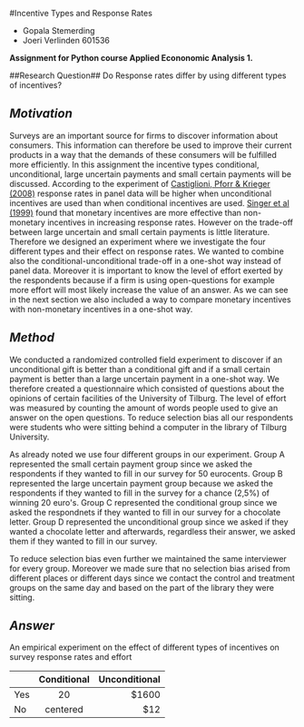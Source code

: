 #Incentive Types and Response Rates

* Gopala Stemerding 
* Joeri Verlinden 601536

**Assignment for Python course Applied Econonomic Analysis 1.**

##Research Question##
Do Response rates differ by using different types of incentives?

## _Motivation_
Surveys are an important source for firms to discover information about consumers. This information can therefore be used to improve their current products in a way that the demands of these consumers will be fulfilled more efficiently. In this assignment the incentive types conditional, unconditional, large uncertain payments and small certain payments will be discussed. According to the experiment of [Castiglioni, Pforr & Krieger (2008)](https://ojs.ub.uni-konstanz.de/srm/article/view/599/2137) response rates in panel data will be higher when unconditional incentives are used than when conditional incentives are used. [Singer et al (1999)](http://www.jos.nu/Articles/article.asp) found that monetary incentives are more effective than non-monetary incentives in increasing response rates. However on the trade-off between large uncertain and small certain payments is little literature. Therefore we designed an experiment where we investigate the four different types and their effect on response rates. We wanted to combine also the conditional-unconditional trade-off in a one-shot way instead of panel data. Moreover it is important to know the level of effort exerted by the respondents because if a firm is using open-questions for example more effort will most likely increase the value of an answer. As we can see in the next section we also included a way to compare monetary incentives with non-monetary incentives in a one-shot way. 

## _Method_
We conducted a randomized controlled field experiment to discover if an unconditional gift is better than a conditional gift and if a small certain payment is better than a large uncertain payment in a one-shot way. We therefore created a questionnaire which consisted of questions about the opinions of certain facilities of the University of Tilburg. The level of effort was measured by counting the amount of words people used to give an answer on the open questions. To reduce selection bias all our respondents were students who were sitting behind a computer in the library of Tilburg University.

As already noted we use four different groups in our experiment. Group A represented the small certain payment group since we asked the respondents if they wanted to fill in our survey for 50 eurocents. Group B represented the large uncertain payment group because we asked the respondents if they wanted to fill in the survey for a chance (2,5%) of winning 20 euro's. Group C represented the conditional group since we asked the respondnets if they wanted to fill in our survey for a chocolate letter. Group D represented the unconditional group since we asked if they wanted a chocolate letter and afterwards, regardless their answer, we asked them if they wanted to fill in our survey. 

To reduce selection bias even further we maintained the same interviewer for every group. Moreover we made sure that no selection bias arised from different places or different days since we contact the control and treatment groups on the same day and based on the part of the library they were sitting. 

## _Answer_



 





An empirical experiment on the effect of different types of incentives on survey response rates and effort

|               | Conditional   | Unconditional  |
| ------------- |:-------------:| --------------:|
| Yes           | 20            | $1600          |
| No            | centered      |   $12          |
